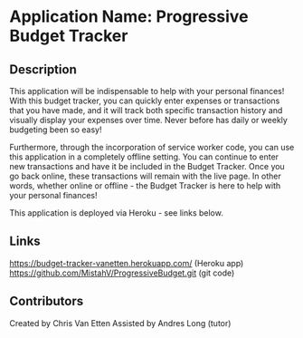 # Application Name: Progressive Budget Tracker


## Description

This application will be indispensable to help with your personal finances! With this budget tracker, you can quickly enter expenses or transactions that you have made, and it will track both specific transaction history and visually display your expenses over time. Never before has daily or weekly budgeting been so easy!

Furthermore, through the incorporation of service worker code, you can use this application in a completely offline setting. You can continue to enter new transactions and have it be included in the Budget Tracker. Once you go back online, these transactions will remain with the live page. In other words, whether online or offline - the Budget Tracker is here to help with your personal finances!

This application is deployed via Heroku - see links below.


## Links

https://budget-tracker-vanetten.herokuapp.com/ (Heroku app)
https://github.com/MistahV/ProgressiveBudget.git (git code)


## Contributors

Created by Chris Van Etten
Assisted by Andres Long (tutor)